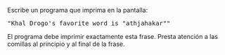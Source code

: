 
Escribe un programa que imprima en la pantalla:

<pre class='hexlet-basics-output'>
"Khal Drogo's favorite word is "athjahakar""
</pre>

El programa debe imprimir exactamente esta frase. Presta atención a las comillas al principio y al final de la frase.
